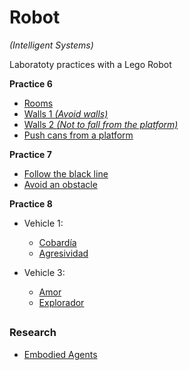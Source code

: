 # Robot
*(Intelligent Systems)*

Laboratoty practices with a Lego Robot 

**Practice 6**

* [Rooms](https://youtu.be/Rb0OAr2inbQ)
* [Walls 1 *(Avoid walls)*](https://youtu.be/zzk0m_AuZug)
* [Walls 2 *(Not to fall from the platform)*](https://youtu.be/8Y1WQHl4lfw)
* [Push cans from a platform](https://youtu.be/nFP8VsG_Rqg)

**Practice 7**

* [Follow the black line](https://youtu.be/bLhXKdP8LN4)
* [Avoid an obstacle](https://youtu.be/KInFr1WWSk4)

**Practice 8**

* Vehicle 1:							
	* [Cobardía](https://youtu.be/yKn-FA9Lo0k)			
	* [Agresividad](https://youtu.be/E7aklLO_LRw)		

	
* Vehicle 3:
	* [Amor](https://youtu.be/Nr7a9y3tLZs)
	* [Explorador](https://youtu.be/K_Arwlk9cnk)


##

 ### Research
 
 * [Embodied Agents](https://drive.google.com/file/d/1epQg0ytqwwRqbPwLxDKdTQ6CHbzJPm6m/view?usp=sharing)
